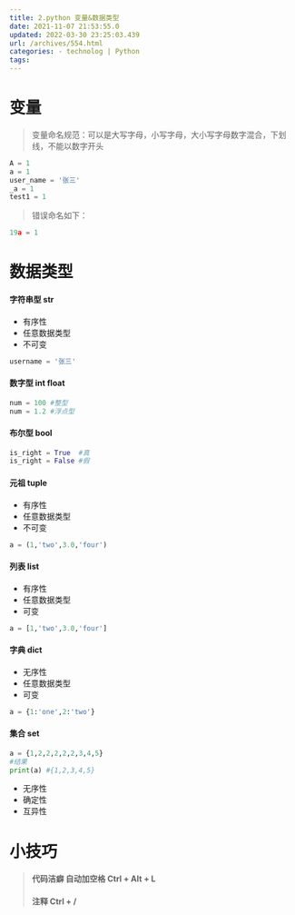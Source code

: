 ```yaml
---
title: 2.python 变量&数据类型
date: 2021-11-07 21:53:55.0
updated: 2022-03-30 23:25:03.439
url: /archives/554.html
categories: - technolog | Python
tags: 
---
```




# 变量

> 变量命名规范：可以是大写字母，小写字母，大小写字母数字混合，下划线，不能以数字开头

```python
A = 1
a = 1
user_name = '张三'
_a = 1
test1 = 1
```

> 错误命名如下：

```python
19a = 1
```

# 数据类型

#### 字符串型 str

*   有序性
*   任意数据类型
*   不可变

```python
username = '张三'
```

#### 数字型 int float

```python
num = 100 #整型
num = 1.2 #浮点型
```

#### 布尔型 bool

```python
is_right = True  #真
is_right = False #假
```

#### 元祖 tuple

*   有序性
*   任意数据类型
*   不可变

```python
a = (1,'two',3.0,'four')
```

#### 列表 list

*   有序性
*   任意数据类型
*   可变

```python
a = [1,'two',3.0,'four']
```

#### 字典 dict

*   无序性
*   任意数据类型
*   可变

```python
a = {1:'one',2:'two'}
```

#### 集合 set

```python
a = {1,2,2,2,2,2,3,4,5}
#结果
print(a) #{1,2,3,4,5}
```

*   无序性
*   确定性
*   互异性

# 小技巧

> #### 代码洁癖 自动加空格 Ctrl + Alt + L
> 
> #### 注释 Ctrl + /